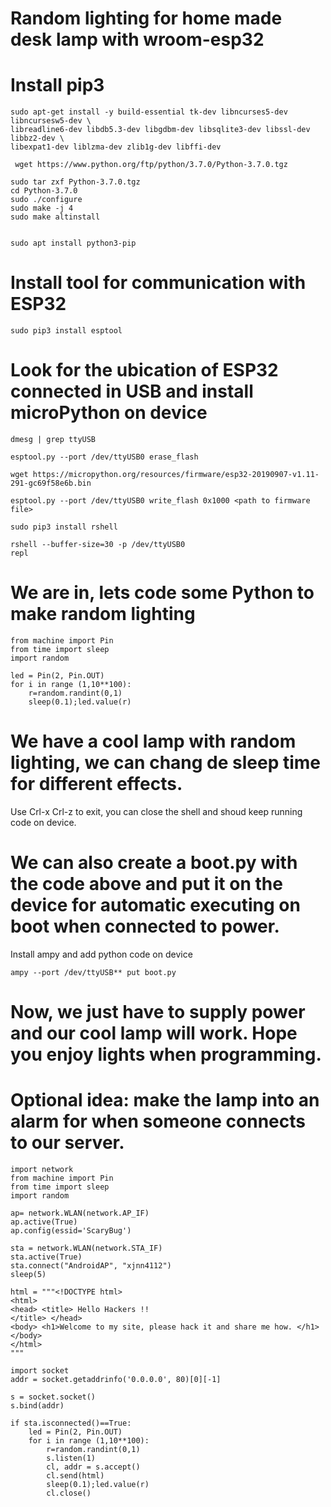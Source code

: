 # Random lighting for home made desk lamp with wroom-esp32

# Install pip3 

    sudo apt-get install -y build-essential tk-dev libncurses5-dev libncursesw5-dev \
    libreadline6-dev libdb5.3-dev libgdbm-dev libsqlite3-dev libssl-dev libbz2-dev \
    libexpat1-dev liblzma-dev zlib1g-dev libffi-dev

     wget https://www.python.org/ftp/python/3.7.0/Python-3.7.0.tgz

    sudo tar zxf Python-3.7.0.tgz
    cd Python-3.7.0
    sudo ./configure
    sudo make -j 4
    sudo make altinstall


    sudo apt install python3-pip
    
# Install tool for communication with ESP32

    sudo pip3 install esptool
    
 # Look for the ubication of ESP32 connected in USB and install microPython on device

    dmesg | grep ttyUSB

    esptool.py --port /dev/ttyUSB0 erase_flash

    wget https://micropython.org/resources/firmware/esp32-20190907-v1.11-291-gc69f58e6b.bin

    esptool.py --port /dev/ttyUSB0 write_flash 0x1000 <path to firmware file>

    sudo pip3 install rshell

    rshell --buffer-size=30 -p /dev/ttyUSB0 
    repl
    
 # We are in, lets code some Python to make random lighting
 
    from machine import Pin
    from time import sleep
    import random

    led = Pin(2, Pin.OUT)
    for i in range (1,10**100):
        r=random.randint(0,1)
        sleep(0.1);led.value(r)
 
 
# We have a cool lamp with random lighting, we can chang de sleep time for different effects.

Use Crl-x Crl-z to exit, you can close the shell and shoud keep running code on device.

# We can also create a boot.py with the code above and put it on the device for automatic executing on boot when connected to power.

Install ampy and add python code on device

   
    ampy --port /dev/ttyUSB** put boot.py
    
 
 # Now, we just have to supply power and our cool lamp will work. Hope you enjoy lights when programming. 
 



# Optional idea: make the lamp into an alarm for when someone connects to our server.

    import network
    from machine import Pin
    from time import sleep
    import random

    ap= network.WLAN(network.AP_IF)
    ap.active(True)
    ap.config(essid='ScaryBug')

    sta = network.WLAN(network.STA_IF)
    sta.active(True)
    sta.connect("AndroidAP", "xjnn4112")
    sleep(5)

    html = """<!DOCTYPE html>
    <html>
    <head> <title> Hello Hackers !!
    </title> </head>
    <body> <h1>Welcome to my site, please hack it and share me how. </h1> </body>
    </html>
    """

    import socket
    addr = socket.getaddrinfo('0.0.0.0', 80)[0][-1]

    s = socket.socket()
    s.bind(addr)

    if sta.isconnected()==True:
        led = Pin(2, Pin.OUT)
        for i in range (1,10**100):
            r=random.randint(0,1)
            s.listen(1)
            cl, addr = s.accept()
            cl.send(html)
            sleep(0.1);led.value(r)
            cl.close()
